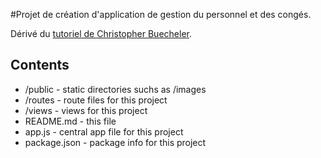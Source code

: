 #Projet de création d'application de gestion du personnel et des congés.

Dérivé du [tutoriel de Christopher Buecheler](http://cwbuecheler.com/web/tutorials/2014/restful-web-app-node-express-mongodb/).

## Contents

* /public - static directories suchs as /images
* /routes - route files for this project
* /views - views for this project
* README.md - this file
* app.js - central app file for this project
* package.json - package info for this project
